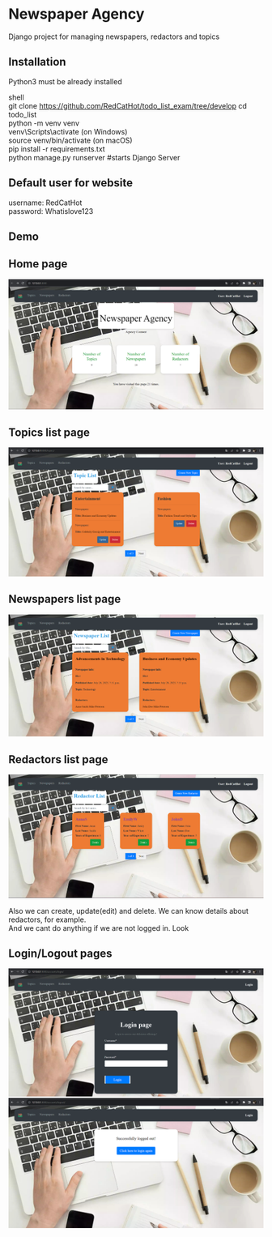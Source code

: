 # Newspaper Agency

Django project for managing newspapers, redactors and topics

## Installation

Python3 must be already installed

shell  
git clone https://github.com/RedCatHot/todo_list_exam/tree/develop 
cd todo_list  
python -m venv venv  
venv\Scripts\activate (on Windows)  
source venv/bin/activate (on macOS)  
pip install -r requirements.txt  
python manage.py runserver #starts Django Server


## Default user for website

username: RedCatHot  
password: Whatislove123

## Demo

## Home page
![img.png](img.png)   
  
## Topics list page
![img_1.png](img_1.png)    
  
## Newspapers list page
![img_2.png](img_2.png)  

## Redactors list page
![img_3.png](img_3.png)  

Also we can create, update(edit) and delete. We can know details about redactors, for example.  
And we cant do anything if we are not logged in. Look 
## Login/Logout pages
![img_5.png](img_5.png)  
![img_4.png](img_4.png)  



